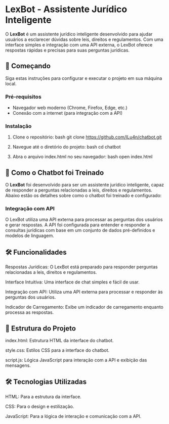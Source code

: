 # LexBot - Assistente Jurídico Inteligente

O **LexBot** é um assistente jurídico inteligente desenvolvido para ajudar usuários a esclarecer dúvidas sobre leis, direitos e regulamentos. Com uma interface simples e integração com uma API externa, o LexBot oferece respostas rápidas e precisas para suas perguntas jurídicas.

## 🚀 Começando

Siga estas instruções para configurar e executar o projeto em sua máquina local.

### Pré-requisitos

- Navegador web moderno (Chrome, Firefox, Edge, etc.)
- Conexão com a internet (para integração com a API)

### Instalação

1. Clone o repositório:
   bash
   git clone https://github.com/ILu4n/chatbot.git

2. Navegue até o diretório do projeto:
    bash
    cd chatbot

3. Abra o arquivo index.html no seu navegador:
    bash
    open index.html

## 🧠 Como o Chatbot foi Treinado

O **LexBot** foi desenvolvido para ser um assistente jurídico inteligente, capaz de responder a perguntas relacionadas a leis, direitos e regulamentos. Abaixo estão os detalhes sobre como o chatbot foi treinado e configurado:

### **Integração com API**
O LexBot utiliza uma API externa para processar as perguntas dos usuários e gerar respostas. A API foi configurada para entender e responder a consultas jurídicas com base em um conjunto de dados pré-definidos e modelos de linguagem.

## 🛠️ Funcionalidades
Respostas Jurídicas: O LexBot está preparado para responder perguntas relacionadas a leis, direitos e regulamentos.

Interface Intuitiva: Uma interface de chat simples e fácil de usar.

Integração com API: Utiliza uma API externa para processar e responder às perguntas dos usuários.

Indicador de Carregamento: Exibe um indicador de carregamento enquanto processa as respostas.

## 🧩 Estrutura do Projeto
index.html: Estrutura HTML da interface do chatbot.

style.css: Estilos CSS para a interface do chatbot.

script.js: Lógica JavaScript para interação com a API e exibição das mensagens.

## 🛠️ Tecnologias Utilizadas
HTML: Para a estrutura da interface.

CSS: Para o design e estilização.

JavaScript: Para a lógica de interação e comunicação com a API.